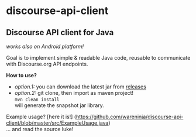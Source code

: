 discourse-api-client
====================

Discourse API client for Java 
-----------------------------
*works also on Android platform!*

Goal is to implement simple & readable Java code, reusable to communicate with Discourse.org API endpoints.   
   
**How to use?**   
* *option.1:* you can download the latest jar from [releases](https://github.com/wareninja/discourse-api-client/releases)    
* *option.2:* git clone, then import as maven project!     
```mvn clean install```    
    will generate the snapshot jar library.      

Example usage? [here it is!] (https://github.com/wareninja/discourse-api-client/blob/master/src/ExampleUsage.java)    
... and read the source luke!   

